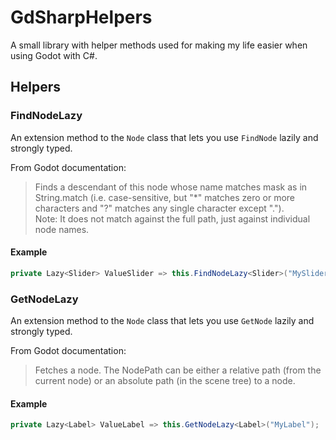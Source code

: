 # GdSharpHelpers

A small library with helper methods used for making my life easier when using Godot with C#.

## Helpers

### FindNodeLazy

An extension method to the `Node` class that lets you use `FindNode` lazily and strongly typed.

From Godot documentation:

>Finds a descendant of this node whose name matches mask as in String.match (i.e. case-sensitive, but "*" matches zero or more characters and "?" matches any single character except ".").  
Note: It does not match against the full path, just against individual node names.

#### Example

```C#
private Lazy<Slider> ValueSlider => this.FindNodeLazy<Slider>("MySlider");
```

### GetNodeLazy

An extension method to the `Node` class that lets you use `GetNode` lazily and strongly typed.

From Godot documentation:

>Fetches a node. The NodePath can be either a relative path (from the current node) or an absolute path (in the scene tree) to a node.

#### Example

```C#
private Lazy<Label> ValueLabel => this.GetNodeLazy<Label>("MyLabel");
```
